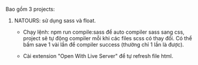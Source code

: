 Bao gồm 3 projects:

1. NATOURS: sử dụng sass và float.

   - Chạy lệnh: npm run compile:sass để auto compiler sass sang css, project sẽ tự động compiler mỗi khi các files scss có thay đổi. Có thể bấm save 1 vài lần để compiler success (thường chỉ 1 lần là được).

   - Cài extension "Open With Live Server" để tự refresh file html.
